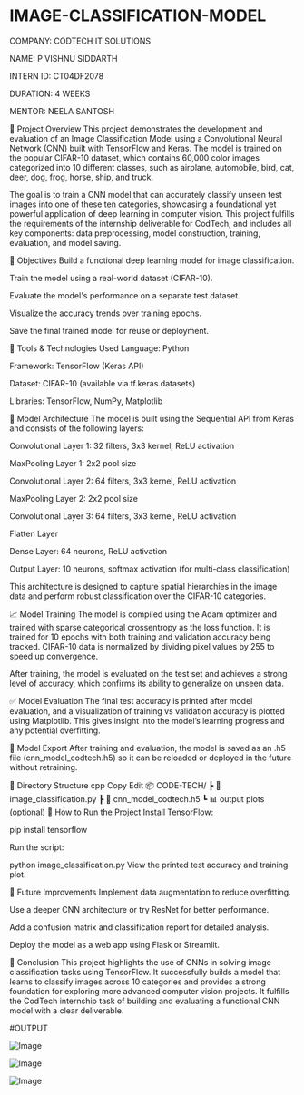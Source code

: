 # IMAGE-CLASSIFICATION-MODEL

COMPANY: CODTECH IT SOLUTIONS

NAME: P VISHNU SIDDARTH

INTERN ID: CT04DF2078

DURATION: 4 WEEKS

MENTOR: NEELA SANTOSH

📌 Project Overview
This project demonstrates the development and evaluation of an Image Classification Model using a Convolutional Neural Network (CNN) built with TensorFlow and Keras. The model is trained on the popular CIFAR-10 dataset, which contains 60,000 color images categorized into 10 different classes, such as airplane, automobile, bird, cat, deer, dog, frog, horse, ship, and truck.

The goal is to train a CNN model that can accurately classify unseen test images into one of these ten categories, showcasing a foundational yet powerful application of deep learning in computer vision. This project fulfills the requirements of the internship deliverable for CodTech, and includes all key components: data preprocessing, model construction, training, evaluation, and model saving.

🚀 Objectives
Build a functional deep learning model for image classification.

Train the model using a real-world dataset (CIFAR-10).

Evaluate the model's performance on a separate test dataset.

Visualize the accuracy trends over training epochs.

Save the final trained model for reuse or deployment.

🧰 Tools & Technologies Used
Language: Python

Framework: TensorFlow (Keras API)

Dataset: CIFAR-10 (available via tf.keras.datasets)

Libraries: TensorFlow, NumPy, Matplotlib

🧠 Model Architecture
The model is built using the Sequential API from Keras and consists of the following layers:

Convolutional Layer 1: 32 filters, 3x3 kernel, ReLU activation

MaxPooling Layer 1: 2x2 pool size

Convolutional Layer 2: 64 filters, 3x3 kernel, ReLU activation

MaxPooling Layer 2: 2x2 pool size

Convolutional Layer 3: 64 filters, 3x3 kernel, ReLU activation

Flatten Layer

Dense Layer: 64 neurons, ReLU activation

Output Layer: 10 neurons, softmax activation (for multi-class classification)

This architecture is designed to capture spatial hierarchies in the image data and perform robust classification over the CIFAR-10 categories.

📈 Model Training
The model is compiled using the Adam optimizer and trained with sparse categorical crossentropy as the loss function. It is trained for 10 epochs with both training and validation accuracy being tracked. CIFAR-10 data is normalized by dividing pixel values by 255 to speed up convergence.

After training, the model is evaluated on the test set and achieves a strong level of accuracy, which confirms its ability to generalize on unseen data.

✅ Model Evaluation
The final test accuracy is printed after model evaluation, and a visualization of training vs validation accuracy is plotted using Matplotlib. This gives insight into the model’s learning progress and any potential overfitting.

💾 Model Export
After training and evaluation, the model is saved as an .h5 file (cnn_model_codtech.h5) so it can be reloaded or deployed in the future without retraining.

📂 Directory Structure
cpp
Copy
Edit
📦 CODE-TECH/
 ┣ 📄 image_classification.py
 ┣ 📄 cnn_model_codtech.h5
 ┗ 📊 output plots (optional)
🧪 How to Run the Project
Install TensorFlow:

pip install tensorflow

Run the script:

python image_classification.py
View the printed test accuracy and training plot.

📌 Future Improvements
Implement data augmentation to reduce overfitting.

Use a deeper CNN architecture or try ResNet for better performance.

Add a confusion matrix and classification report for detailed analysis.

Deploy the model as a web app using Flask or Streamlit.

🏁 Conclusion
This project highlights the use of CNNs in solving image classification tasks using TensorFlow. It successfully builds a model that learns to classify images across 10 categories and provides a strong foundation for exploring more advanced computer vision projects. It fulfills the CodTech internship task of building and evaluating a functional CNN model with a clear deliverable.

#OUTPUT

![Image](https://github.com/user-attachments/assets/d6ee1c43-a5ce-412d-b898-beebc98e4c50)

![Image](https://github.com/user-attachments/assets/1537b661-45ed-4acb-87de-43f41552967c)

![Image](https://github.com/user-attachments/assets/a424c38b-4741-46f0-b53e-349b3d138c6e)

